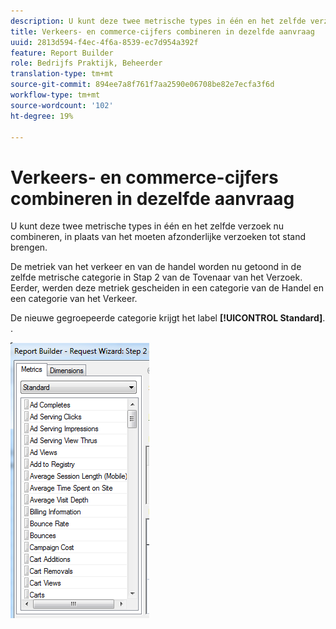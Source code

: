 ```yaml
---
description: U kunt deze twee metrische types in één en het zelfde verzoek nu combineren, in plaats van het moeten afzonderlijke verzoeken tot stand brengen.
title: Verkeers- en commerce-cijfers combineren in dezelfde aanvraag
uuid: 2813d594-f4ec-4f6a-8539-ec7d954a392f
feature: Report Builder
role: Bedrijfs Praktijk, Beheerder
translation-type: tm+mt
source-git-commit: 894ee7a8f761f7aa2590e06708be82e7ecfa3f6d
workflow-type: tm+mt
source-wordcount: '102'
ht-degree: 19%

---
```



# Verkeers- en commerce-cijfers combineren in dezelfde aanvraag

U kunt deze twee metrische types in één en het zelfde verzoek nu combineren, in plaats van het moeten afzonderlijke verzoeken tot stand brengen.

De metriek van het verkeer en van de handel worden nu getoond in de zelfde metrische categorie in Stap 2 van de Tovenaar van het Verzoek. Eerder, werden deze metriek gescheiden in een categorie van de Handel en een categorie van het Verkeer.

De nieuwe gegroepeerde categorie krijgt het label **[!UICONTROL Standard]**. .

![](assets/standard_metrics.png)

